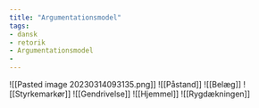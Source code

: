 ```yaml
---
title: "Argumentationsmodel"
tags: 
- dansk
- retorik
- Argumentationsmodel
- 
---
```


![[Pasted image 20230314093135.png]]
![[Påstand]]
![[Belæg]]
![[Styrkemarkør]]
![[Gendrivelse]]
![[Hjemmel]]
![[Rygdækningen]]
